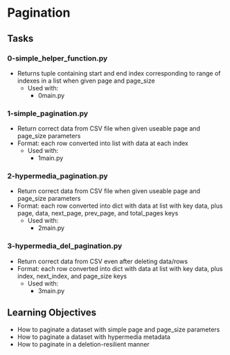 # Pagination

## Tasks

### 0-simple_helper_function.py
- Returns tuple containing start and end index corresponding to range of indexes in a list when given page and page_size
	- Used with:
		- 0main.py

### 1-simple_pagination.py
- Return correct data from CSV file when given useable page and page_size parameters
- Format: each row converted into list with data at each index 
	- Used with:
		- 1main.py

### 2-hypermedia_pagination.py
- Return correct data from CSV file when given useable page and page_size parameters
- Format: each row converted into dict with data at list with key data, plus page, data, next_page, prev_page, and total_pages keys
	- Used with:
		- 2main.py

### 3-hypermedia_del_pagination.py
- Return correct data from CSV even after deleting data/rows
- Format: each row converted into dict with data at list with key data, plus index, next_index, and page_size keys
	- Used with:
		- 3main.py

## Learning Objectives
- How to paginate a dataset with simple page and page_size parameters
- How to paginate a dataset with hypermedia metadata
- How to paginate in a deletion-resilient manner

